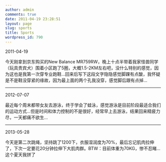 ```yaml
---
author: admin
comments: true
date: 2011-04-19 23:28:51
layout: page
slug: sports
title: Sports
wordpress_id: 790
---
```


2011-04-19

今天刚拿到京东购买的New Balance MR759RW，晚上十点半带着我家怪兽同学（玩具贵宾犬）围着小区跑了5圈，大概1.5-2KM左右吧，没什么特别的感觉，因为这也是我第一次穿专业跑鞋...回来后写下这段文字隐隐感觉脚踝有点酸，我怀疑是不是鞋没穿紧的缘故，因为最上面的两个孔我没穿，感觉脚后跟有点掉...

----

2012-07-07

最近每个周末都带女友去游泳，终于学会了蛙泳，感觉游泳是目前阶段最适合我们的运动方式...但是时间和体力控制的不是很好，经常早上去游泳，结果回来精疲力尽，一天都痛不欲生...

----

2013-05-28

今天是第二次跳绳，坚持跳了1200下，衣服湿润度为70%，最后忘记肌肉拉伸了，下次一定要花20分钟拉伸下大肌肉群。BTW：目前体重为70KG，惨不忍睹...这个夏天我拼了